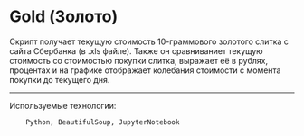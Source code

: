 Gold (Золото)
=================

Скрипт получает текущую стоимость 10-граммового золотого слитка с сайта Сбербанка (в .xls файле).
Также он сравниваниет текущую стоимость со стоимостью покупки слитка, выражает её в рублях, процентах и на графике отображает колебания стоимости с момента покупки до текущего дня.

***********

Используемые технологии:
```
    Python, BeautifulSoup, JupyterNotebook
```